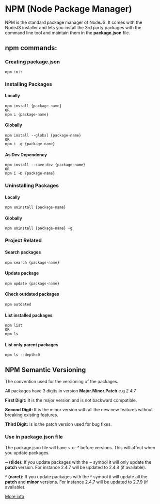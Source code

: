 # NPM (Node Package Manager)
NPM is the standard package manager of NodeJS. It comes with the NodeJS installer and lets you install the 3rd party packages with the command line tool and maintain them in the **package.json** file.

## npm commands:

### Creating package.json
` npm init `

### Installing Packages
#### Locally
``` 
npm install {package-name} 
OR 
npm i {package-name}
```

#### Globally
```
npm install --global {package-name} 
OR 
npm i -g {package-name}
```

#### As Dev Dependency
``` 
npm install --save-dev {package-name} 
OR
npm i -D {package-name}
``` 

### Uninstalling Packages
#### Locally
` npm uninstall {package-name} `

#### Globally
` npm uninstall {package-name} -g `

### Project Related
#### Search packages
` npm search {package-name} `
#### Update package
` npm update {package-name} `

#### Check outdated packages
` npm outdated `

#### List installed packages
``` 
npm list 
OR 
npm ls
``` 

#### List only parent packages
` npm ls --depth=0 `


## NPM Semantic Versioning
The convention used for the versioning of the packages.

All packages have 3 digits in version **Major.Minor.Patch** e.g *2.4.7*

**First Digit:** It is the major version and is not backward compatible.

**Second Digit:** It is the minor version with all the new new features without breaking existing features.

**Third Digit:** Is is the patch version used for bug fixes.

### Use in package.json file
The package.json file will have **~** or **^** before versions. This will affect when you update packages.

__~ (tilde):__ If you update packages with the ~ symbol it will only update the **patch** version. For instance 2.4.7 will be updated to 2.4.8 (if available).

__^ (caret):__ If you update packages with the ^ symbol it will update all the **patch** and **minor** versions. For instance 2.4.7 will be updated to 2.7.9 (if available).


[More info](https://docs.npmjs.com/about-semantic-versioning)